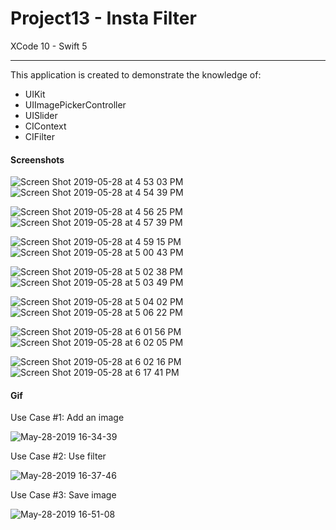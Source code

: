 # Project13 - Insta Filter

XCode 10 - Swift 5

-----

This application is created to demonstrate the knowledge of:

- UIKit
- UIImagePickerController
- UISlider
- CIContext
- CIFilter

#### Screenshots

![Screen Shot 2019-05-28 at 4 53 03 PM](https://user-images.githubusercontent.com/15698572/58511740-69e9f400-8169-11e9-819f-04700a24e4d8.png)![Screen Shot 2019-05-28 at 4 54 39 PM](https://user-images.githubusercontent.com/15698572/58511750-6fdfd500-8169-11e9-8ef7-ed3d8b80bb79.png)

![Screen Shot 2019-05-28 at 4 56 25 PM](https://user-images.githubusercontent.com/15698572/58511921-d1a03f00-8169-11e9-9b6d-81288d24e7b2.png)![Screen Shot 2019-05-28 at 4 57 39 PM](https://user-images.githubusercontent.com/15698572/58511936-d6fd8980-8169-11e9-918d-b90011e273b6.png)

![Screen Shot 2019-05-28 at 4 59 15 PM](https://user-images.githubusercontent.com/15698572/58512108-41162e80-816a-11e9-835e-0835b1f1c3ff.png)![Screen Shot 2019-05-28 at 5 00 43 PM](https://user-images.githubusercontent.com/15698572/58512115-470c0f80-816a-11e9-8bbc-51083b84854e.png)

![Screen Shot 2019-05-28 at 5 02 38 PM](https://user-images.githubusercontent.com/15698572/58512285-b8e45900-816a-11e9-853d-08ba83c44c85.png)![Screen Shot 2019-05-28 at 5 03 49 PM](https://user-images.githubusercontent.com/15698572/58512297-be41a380-816a-11e9-9538-f2440841fd1d.png)

![Screen Shot 2019-05-28 at 5 04 02 PM](https://user-images.githubusercontent.com/15698572/58512417-095bb680-816b-11e9-83e6-13fa505b78c0.png)![Screen Shot 2019-05-28 at 5 06 22 PM](https://user-images.githubusercontent.com/15698572/58512430-11b3f180-816b-11e9-8548-2609204f0cc5.png)

![Screen Shot 2019-05-28 at 6 01 56 PM](https://user-images.githubusercontent.com/15698572/58515879-3e203b80-8174-11e9-8803-0a9c6ddb60e1.png)![Screen Shot 2019-05-28 at 6 02 05 PM](https://user-images.githubusercontent.com/15698572/58515893-44aeb300-8174-11e9-8018-4c724fa1d5d3.png)

![Screen Shot 2019-05-28 at 6 02 16 PM](https://user-images.githubusercontent.com/15698572/58515903-4b3d2a80-8174-11e9-8434-71649d4df7d8.png)![Screen Shot 2019-05-28 at 6 17 41 PM](https://user-images.githubusercontent.com/15698572/58516127-fb129800-8174-11e9-9bfe-7f39ca410dd4.png)

#### Gif

Use Case #1: Add an image

![May-28-2019 16-34-39](https://user-images.githubusercontent.com/15698572/58510367-94867d80-8166-11e9-9de4-920301e41cc6.gif)

Use Case #2: Use filter

![May-28-2019 16-37-46](https://user-images.githubusercontent.com/15698572/58510563-019a1300-8167-11e9-835b-a288f46a3dad.gif)

Use Case #3: Save image

![May-28-2019 16-51-08](https://user-images.githubusercontent.com/15698572/58511476-e16b5380-8168-11e9-9092-3e58499f94e4.gif)
